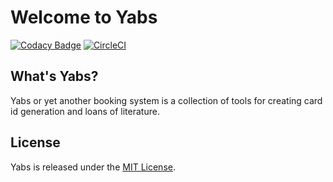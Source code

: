 # Welcome to Yabs

[![Codacy Badge](https://api.codacy.com/project/badge/Grade/777ca7098a2f43aca8f2e93470a3439f)](https://app.codacy.com/app/itggot-linus-styren/Yabs?utm_source=github.com&utm_medium=referral&utm_content=Yabs-Team/Yabs&utm_campaign=Badge_Grade_Dashboard)
[![CircleCI](https://circleci.com/gh/Yabs-Team/Yabs/tree/develop.svg?style=svg)](https://circleci.com/gh/Yabs-Team/Yabs/tree/develop)

## What's Yabs?
Yabs or yet another booking system is a collection of tools for creating card id generation and loans of literature.

## License

Yabs is released under the [MIT License](https://opensource.org/licenses/MIT).
